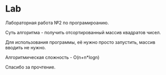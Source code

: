 # Lab
Лабораторная работа №2 по програмироанию.

Суть алгоритма - получить отсортированный массив квадратов чисел.

Для использования программы, её нужно просто запустить, массив вводить не нужно.

Алгоритмическая сложность - O(n+n*logn)

Спасибо за прочтение.
